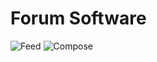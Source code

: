 # Forum Software
![Feed](https://i.ibb.co/mD805tt/68747470733a2f2f692e6962622e636f2f6e33707a5276462f696d6167652e706e67.png)
![Compose](https://i.ibb.co/d5yTgJx/compose.png)
